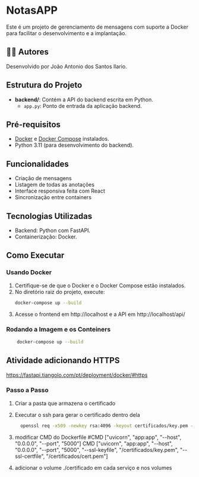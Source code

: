 # NotasAPP

Este é um projeto de gerenciamento de mensagens com suporte a Docker para facilitar o desenvolvimento e a implantação.

## 🙋‍♂️ Autores

Desenvolvido por João Antonio dos Santos Ilario.


## Estrutura do Projeto

- **backend/**: Contém a API do backend escrita em Python.
  - `app.py`: Ponto de entrada da aplicação backend.

## Pré-requisitos

- [Docker](https://www.docker.com/) e [Docker Compose](https://docs.docker.com/compose/) instalados.
- Python 3.11 (para desenvolvimento do backend).

## Funcionalidades

- Criação de mensagens
- Listagem de todas as anotações
- Interface responsiva feita com React
- Sincronização entre containers

## Tecnologias Utilizadas

- Backend: Python com FastAPI.
- Containerização: Docker.

## Como Executar

### Usando Docker

1. Certifique-se de que o Docker e o Docker Compose estão instalados.
2. No diretório raiz do projeto, execute:
   ```bash
   docker-compose up --build
   ```
3. Acesse o frontend em http://localhost e a API em http://localhost/api/

### Rodando a Imagem e os Conteiners

```bash
    docker-compose up --build
```

## Atividade adicionando HTTPS

https://fastapi.tiangolo.com/pt/deployment/docker/#https

### Passo a Passo
1. Criar a pasta que armazena o certificado

2. Executar o ssh para gerar o certificado dentro dela
    ```bash
      openssl req -x509 -newkey rsa:4096 -keyout certificados/key.pem -out certificados/cert.pem -days 365 -nodes -subj "/CN=localhost"
    ```

3. modificar CMD do Dockerfile
  #CMD ["uvicorn", "app:app", "--host", "0.0.0.0", "--port", "5000"]
  CMD ["uvicorn", "app:app", "--host", "0.0.0.0", "--port", "5000", "--ssl-keyfile", "/certificados/key.pem", "--ssl-certfile", "/certificados/cert.pem"]

4. adicionar o volume ./certificado em cada serviço e nos volumes
